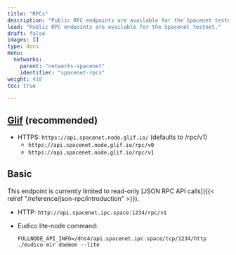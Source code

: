 ```yaml
---
title: "RPCs"
description: "Public RPC endpoints are available for the Spacenet testnet."
lead: "Public RPC endpoints are available for the Spacenet testnet."
draft: false
images: []
type: docs
menu:
  networks:
    parent: "networks-spacenet"
    identifier: "spacenet-rpcs"
weight: 410
toc: true

---
```


## [Glif](https://glif.io) (recommended)

- HTTPS: `https://api.spacenet.node.glif.io/` (defaults to /rpc/v1)
  - `https://api.spacenet.node.glif.io/rpc/v0`
  - `https://api.spacenet.node.glif.io/rpc/v1`


## Basic

This endpoint is currently limited to read-only [JSON RPC API calls]({{< relref "/reference/json-rpc/introduction" >}}).

- HTTP: `http://api.spacenet.ipc.space:1234/rpc/v1`
- Eudico lite-node command: 

    ```shell
    FULLNODE_API_INFO=/dns4/api.spacenet.ipc.space/tcp/1234/http ./eudico mir daemon --lite
    ```
